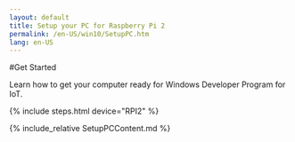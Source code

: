 ```yaml
---
layout: default
title: Setup your PC for Raspberry Pi 2
permalink: /en-US/win10/SetupPC.htm
lang: en-US
---
```


#Get Started

Learn how to get your computer ready for Windows Developer Program for IoT.

{% include steps.html device="RPI2" %}

{% include_relative SetupPCContent.md %}
